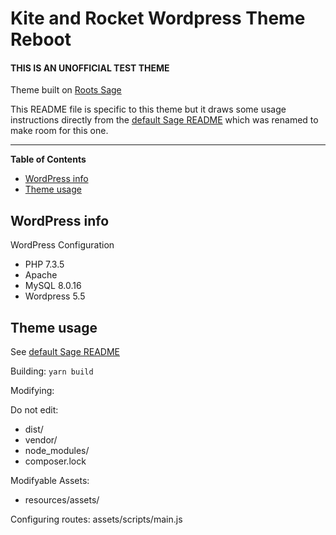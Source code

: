 # Kite and Rocket Wordpress Theme Reboot
#### THIS IS AN UNOFFICIAL TEST THEME

Theme built on [Roots Sage](https://roots.io/sage/)

This README file is specific to this theme but it draws some usage instructions directly from the [default Sage README](roots-sage-README.md) which was renamed to make room for this one.

---

**Table of Contents**
<!-- TOC -->

- [WordPress info](#wordpress-info)
- [Theme usage](#theme-usage)

<!-- /TOC -->


## WordPress info

WordPress Configuration
* PHP 7.3.5
* Apache
* MySQL 8.0.16
* Wordpress 5.5

## Theme usage

See [default Sage README](roots-sage-README.md)

Building:
`yarn build`

Modifying:

Do not edit:
* dist/
* vendor/
* node_modules/
* composer.lock

Modifyable Assets:
* resources/assets/

Configuring routes:
assets/scripts/main.js
